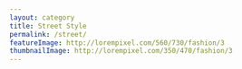 ```yaml
---
layout: category
title: Street Style
permalink: /street/
featureImage: http://lorempixel.com/560/730/fashion/3
thumbnailImage: http://lorempixel.com/350/470/fashion/3
---
```


